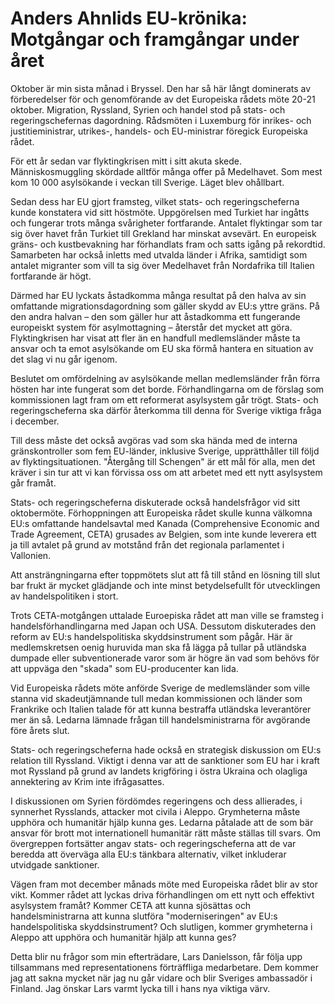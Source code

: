 # Anders Ahnlids EU-krönika: Motgångar och framgångar under året

Oktober är min sista månad i Bryssel. Den har så här långt dominerats av förberedelser för och genomförande av det Europeiska rådets möte 20\-21 oktober. Migration, Ryssland, Syrien och handel stod på stats\- och regeringschefernas dagordning. Rådsmöten i Luxemburg för inrikes\- och justitieministrar, utrikes\-, handels\- och EU\-ministrar föregick Europeiska rådet.


För ett år sedan var flyktingkrisen mitt i sitt akuta skede. Människosmuggling skördade alltför många offer på Medelhavet. Som mest kom 10 000 asylsökande i veckan till Sverige. Läget blev ohållbart.

Sedan dess har EU gjort framsteg, vilket stats\- och regeringscheferna kunde konstatera vid sitt höstmöte. Uppgörelsen med Turkiet har ingåtts och fungerar trots många svårigheter fortfarande. Antalet flyktingar som tar sig över havet från Turkiet till Grekland har minskat avsevärt. En europeisk gräns\- och kustbevakning har förhandlats fram och satts igång på rekordtid. Samarbeten har också inletts med utvalda länder i Afrika, samtidigt som antalet migranter som vill ta sig över Medelhavet från Nordafrika till Italien fortfarande är högt.

Därmed har EU lyckats åstadkomma många resultat på den halva av sin omfattande migrationsdagordning som gäller skydd av EU:s yttre gräns. På den andra halvan – den som gäller hur att åstadkomma ett fungerande europeiskt system för asylmottagning – återstår det mycket att göra. Flyktingkrisen har visat att fler än en handfull medlemsländer måste ta ansvar och ta emot asylsökande om EU ska förmå hantera en situation av det slag vi nu går igenom.

Beslutet om omfördelning av asylsökande mellan medlemsländer från förra hösten har inte fungerat som det borde. Förhandlingarna om de förslag som kommissionen lagt fram om ett reformerat asylsystem går trögt. Stats\- och regeringscheferna ska därför återkomma till denna för Sverige viktiga fråga i december.

Till dess måste det också avgöras vad som ska hända med de interna gränskontroller som fem EU\-länder, inklusive Sverige, upprätthåller till följd av flyktingsituationen. "Återgång till Schengen" är ett mål för alla, men det kräver i sin tur att vi kan förvissa oss om att arbetet med ett nytt asylsystem går framåt.

Stats\- och regeringscheferna diskuterade också handelsfrågor vid sitt oktobermöte. Förhoppningen att Europeiska rådet skulle kunna välkomna EU:s omfattande handelsavtal med Kanada (Comprehensive Economic and Trade Agreement, CETA) grusades av Belgien, som inte kunde leverera ett ja till avtalet på grund av motstånd från det regionala parlamentet i Vallonien.

Att ansträngningarna efter toppmötets slut att få till stånd en lösning till slut bar frukt är mycket glädjande och inte minst betydelsefullt för utvecklingen av handelspolitiken i stort.

Trots CETA\-motgången uttalade Euroepiska rådet att man ville se framsteg i handelsförhandlingarna med Japan och USA. Dessutom diskuterades den reform av EU:s handelspolitiska skyddsinstrument som pågår. Här är medlemskretsen oenig huruvida man ska få lägga på tullar på utländska dumpade eller subventionerade varor som är högre än vad som behövs för att uppväga den "skada" som EU\-producenter kan lida.

Vid Europeiska rådets möte anförde Sverige de medlemsländer som ville stanna vid skadeutjämnande tull medan kommissionen och länder som Frankrike och Italien talade för att kunna bestraffa utländska leverantörer mer än så. Ledarna lämnade frågan till handelsministrarna för avgörande före årets slut.

Stats\- och regeringscheferna hade också en strategisk diskussion om EU:s relation till Ryssland. Viktigt i denna var att de sanktioner som EU har i kraft mot Ryssland på grund av landets krigföring i östra Ukraina och olagliga annektering av Krim inte ifrågasattes.

I diskussionen om Syrien fördömdes regeringens och dess allierades, i synnerhet Rysslands, attacker mot civila i Aleppo. Grymheterna måste upphöra och humanitär hjälp kunna ges. Ledarna påtalade att de som bär ansvar för brott mot internationell humanitär rätt måste ställas till svars. Om övergreppen fortsätter angav stats\- och regeringscheferna att de var beredda att överväga alla EU:s tänkbara alternativ, vilket inkluderar utvidgade sanktioner.

Vägen fram mot december månads möte med Europeiska rådet blir av stor vikt. Kommer rådet att lyckas driva förhandlingen om ett nytt och effektivt asylsystem framåt? Kommer CETA att kunna sjösättas och handelsministrarna att kunna slutföra "moderniseringen" av EU:s handelspolitiska skyddsinstrument? Och slutligen, kommer grymheterna i Aleppo att upphöra och humanitär hjälp att kunna ges?

Detta blir nu frågor som min efterträdare, Lars Danielsson, får följa upp tillsammans med representationens förträffliga medarbetare. Dem kommer jag att sakna mycket när jag nu går vidare och blir Sveriges ambassadör i Finland. Jag önskar Lars varmt lycka till i hans nya viktiga värv.
